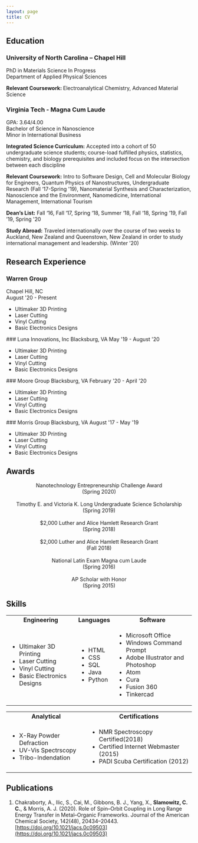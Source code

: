 ```yaml
---
layout: page
title: CV
---
```

## Education
### University of North Carolina – Chapel Hill
PhD in Materials Science In Progress  
Department of Applied Physical Sciences

<p class="message">
  <strong>Relevant Coursework: </strong>Electroanalytical Chemistry, Advanced Material Science 
 </p>
 
### Virginia Tech - Magna Cum Laude
GPA: 3.64/4.00       
Bachelor of Science in Nanoscience  
Minor in International Business

 <p class="message">
  <strong>Integrated Science Curriculum:</strong> Accepted into a cohort of 50 undergraduate science students; course-load fulfilled physics, statistics, chemistry, and biology prerequisites and   included focus on the intersection between each discipline<br>

  <strong>Relevant Coursework:</strong> Intro to Software Design, Cell and Molecular Biology for Engineers, Quantum Physics of Nanostructures, Undergraduate Research (Fall ‘17-Spring '19),   Nanomaterial Synthesis and Characterization, Nanoscience and the Environment, Nanomedicine, International Management, International Tourism<br>

  <strong>Dean’s List:</strong> Fall ‘16, Fall ‘17, Spring ‘18, Summer ‘18, Fall ‘18, Spring ’19, Fall ’19, Spring '20<br>

  <strong>Study Abroad:</strong> Traveled internationally over the course of two weeks to Auckland, New Zealand and Queenstown, New Zealand in order to study international management and           leadership. (Winter ’20)
</p>

## Research Experience
### Warren Group
Chapel Hill, NC  
August '20 - Present
<p class="message">
  <ul>
     <li>Ultimaker 3D Printing</li>
     <li>Laser Cutting</li>
     <li>Vinyl Cutting</li>
     <li>Basic Electronics Designs</li>
  </ul>
</p>
### Luna Innovations, Inc
Blacksburg, VA  
May '19 - August '20 
<p class="message">
  <ul>
     <li>Ultimaker 3D Printing</li>
     <li>Laser Cutting</li>
     <li>Vinyl Cutting</li>
     <li>Basic Electronics Designs</li>
  </ul>
</p>
### Moore Group
Blacksburg, VA  
February '20 - April '20
<p class="message">
  <ul>
     <li>Ultimaker 3D Printing</li>
     <li>Laser Cutting</li>
     <li>Vinyl Cutting</li>
     <li>Basic Electronics Designs</li>
  </ul>
</p>
### Morris Group
Blacksburg, VA  
August '17 - May '19
<p class="message">
  <ul>
     <li>Ultimaker 3D Printing</li>
     <li>Laser Cutting</li>
     <li>Vinyl Cutting</li>
     <li>Basic Electronics Designs</li>
  </ul>
</p>

## Awards
<p class="message" style="text-align:center;">
  Nanotechnology Entrepreneurship Challenge Award <br>(Spring 2020)<br>
  <br>
  Timothy E. and Victoria K. Long Undergraduate Science Scholarship <br>(Spring 2019)<br>
  <br>
  $2,000 Luther and Alice Hamlett Research Grant <br>(Spring 2018)<br>
  <br>
  $2,000 Luther and Alice Hamlett Research Grant <br>(Fall 2018)<br>
  <br>
  National Latin Exam Magna cum Laude <br>(Spring 2016)<br>
  <br>
  AP Scholar with Honor <br>(Spring 2015)<br>
</p>

## Skills

<table cellpadding="0" cellspacing="0" border="0">
  <tbody>
    <tr style="text-align:center;font-weight:bold;">
      <td>Engineering</td>
      <td>Languages</td>
      <td>Software</td>
    </tr>
    <tr style="text-align:left;">
      <td>
        <ul>
          <li>Ultimaker 3D Printing</li>
          <li>Laser Cutting</li>
          <li>Vinyl Cutting</li>
          <li>Basic Electronics Designs</li>
        </ul>
      </td>
      <td>
        <ul>
          <li>HTML</li>
          <li>CSS</li>
          <li>SQL</li>
          <li>Java</li>
          <li>Python</li>
        </ul>
      </td>
      <td>
         <ul>
          <li>Microsoft Office</li>
          <li>Windows Command Prompt</li>
          <li>Adobe Illustrator and Photoshop</li>
          <li>Atom</li>
          <li>Cura</li>
          <li>Fusion 360</li>
          <li>Tinkercad</li>
        </ul>
      </td>
    </tr>
  </tbody>
</table>
<table cellpadding="0" cellspacing="0" border="0">
  <tbody>
    <tr style="text-align:center;font-weight:bold;">
      <td>Analytical</td>
      <td>Certifications</td>
    </tr>
    <tr style="text-align:left;">
      <td>
        <ul>
          <li>X-Ray Powder Defraction</li>
          <li>UV-Vis Spectrscopy</li>
          <li>Tribo-Indendation</li>
        </ul>
      </td>
      <td>
        <ul>
          <li>NMR Spectroscopy Certified(2018)</li>
          <li>Certified Internet Webmaster (2015)</li>
          <li>PADI Scuba Certification (2012)</li>
        </ul>
      </td>
    </tr>
  </tbody>
</table>

## Publications

1. Chakraborty, A., Ilic, S., Cai, M., Gibbons, B. J., Yang, X., **Slamowitz, C. C.**, & Morris, A. J. (2020). Role of Spin–Orbit Coupling in Long Range Energy Transfer in Metal–Organic Frameworks. Journal of the American Chemical Society, 142(48), 20434–20443. [https://doi.org/10.1021/jacs.0c09503](https://doi.org/10.1021/jacs.0c09503)
